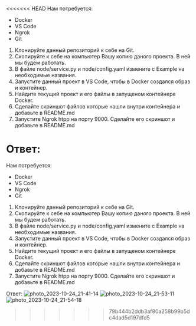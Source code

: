 <<<<<<< HEAD
Нам потребуется:
 - Docker
 - VS Code
 - Ngrok
 - Git

1. Клонируйте данный репозиторий к себе на Git.
2. Скопируйте к себе на компьютер Вашу копию даного проекта. В ней мы будем работать.
3. В файле node/service.py и node/config.yaml измените с Example на необходимые названия.
4. Запустите данный проект в VS Code, чтобы в Docker создался образ и контейнер.
5. Найдите текущий проект и его файлы в запущеном контейнере Docker.
6. Сделайте скриншот файлов которые нашли внутри контейнера и добавьте в README.md
7. Запустите Ngrok htpp на порту 9000. Сделайте его скриншот и добавьте в README.md

Ответ:
=======
Нам потребуется:
 - Docker
 - VS Code
 - Ngrok
 - Git

1. Клонируйте данный репозиторий к себе на Git.
2. Скопируйте к себе на компьютер Вашу копию даного проекта. В ней мы будем работать.
3. В файле node/service.py и node/config.yaml измените с Example на необходимые названия.
4. Запустите данный проект в VS Code, чтобы в Docker создался образ и контейнер.
5. Найдите текущий проект и его файлы в запущеном контейнере Docker.
6. Сделайте скриншот файлов которые нашли внутри контейнера и добавьте в README.md
7. Запустите Ngrok htpp на порту 9000. Сделайте его скриншот и добавьте в README.md

Ответ:
![photo_2023-10-24_21-41-14](https://github.com/pgorshkova/medical_prediction/assets/100359557/0e6cc22f-11b3-4dc6-9993-75c6b6a1bffb)
![photo_2023-10-24_21-53-11](https://github.com/pgorshkova/medical_prediction/assets/100359557/dbac70a0-74d5-447c-a497-9db1d31ba9f6)
![photo_2023-10-24_21-54-18](https://github.com/pgorshkova/medical_prediction/assets/100359557/40974314-3ad7-4773-84ab-7414c85eca5d)
>>>>>>> 79b444b2ddb3af80a258b99b5dc4dad5d197dfd5
